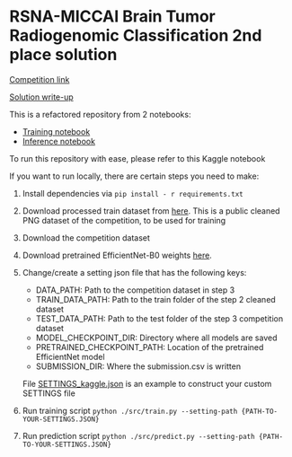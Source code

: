 # RSNA-MICCAI Brain Tumor Radiogenomic Classification 2nd place solution
[Competition link](https://www.kaggle.com/c/rsna-miccai-brain-tumor-radiogenomic-classification)

[Solution write-up](https://www.kaggle.com/c/rsna-miccai-brain-tumor-radiogenomic-classification/discussion/280033)

This is a refactored repository from 2 notebooks:
- [Training notebook](https://www.kaggle.com/minhnhatphan/rnsa-21-cnn-lstm-train/notebook)
- [Inference notebook](https://www.kaggle.com/minhnhatphan/rnsa-21-cnn-lstm-inference)

To run this repository with ease, please refer to this Kaggle notebook

If you want to run locally, there are certain steps you need to make:
 
1. Install dependencies via `pip install - r requirements.txt`
2. Download processed train dataset from [here](https://www.kaggle.com/jonathanbesomi/rsna-miccai-png). This is a public cleaned PNG dataset of the competition, to be used for training
3. Download the competition dataset
4. Download pretrained EfficientNet-B0 weights [here](https://www.kaggle.com/hmendonca/efficientnet-pytorch). 
5. Change/create a setting json file that has the following keys:

    * DATA_PATH: Path to the competition dataset in step 3
    * TRAIN_DATA_PATH: Path to the train folder of the step 2 cleaned dataset
    * TEST_DATA_PATH: Path to the test folder of the step 3 competition dataset
    * MODEL_CHECKPOINT_DIR: Directory where all models are saved
    * PRETRAINED_CHECKPOINT_PATH: Location of the pretrained EfficientNet model
    * SUBMISSION_DIR: Where the submission.csv is written

    File [SETTINGS_kaggle.json](settings/SETTINGS_kaggle.json) is an example to construct your custom SETTINGS file
6. Run training script `python ./src/train.py --setting-path {PATH-TO-YOUR-SETTINGS.JSON}`
7. Run prediction script `python ./src/predict.py --setting-path {PATH-TO-YOUR-SETTINGS.JSON}`
